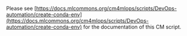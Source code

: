 Please see [https://docs.mlcommons.org/cm4mlops/scripts/DevOps-automation/create-conda-env](https://docs.mlcommons.org/cm4mlops/scripts/DevOps-automation/create-conda-env) for the documentation of this CM script.
